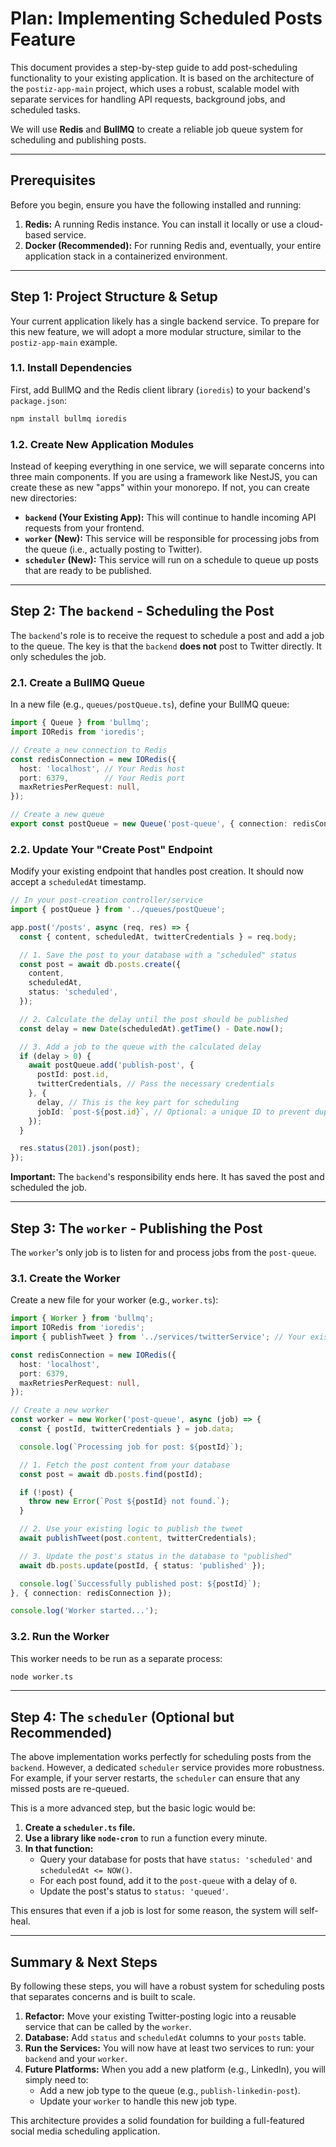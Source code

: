 # Plan: Implementing Scheduled Posts Feature

This document provides a step-by-step guide to add post-scheduling functionality to your existing application. It is based on the architecture of the `postiz-app-main` project, which uses a robust, scalable model with separate services for handling API requests, background jobs, and scheduled tasks.

We will use **Redis** and **BullMQ** to create a reliable job queue system for scheduling and publishing posts.

---

## Prerequisites

Before you begin, ensure you have the following installed and running:

1.  **Redis:** A running Redis instance. You can install it locally or use a cloud-based service.
2.  **Docker (Recommended):** For running Redis and, eventually, your entire application stack in a containerized environment.

---

## Step 1: Project Structure & Setup

Your current application likely has a single backend service. To prepare for this new feature, we will adopt a more modular structure, similar to the `postiz-app-main` example.

### 1.1. Install Dependencies

First, add BullMQ and the Redis client library (`ioredis`) to your backend's `package.json`:

```bash
npm install bullmq ioredis
```

### 1.2. Create New Application Modules

Instead of keeping everything in one service, we will separate concerns into three main components. If you are using a framework like NestJS, you can create these as new "apps" within your monorepo. If not, you can create new directories:

-   **`backend` (Your Existing App):** This will continue to handle incoming API requests from your frontend.
-   **`worker` (New):** This service will be responsible for processing jobs from the queue (i.e., actually posting to Twitter).
-   **`scheduler` (New):** This service will run on a schedule to queue up posts that are ready to be published.

---

## Step 2: The `backend` - Scheduling the Post

The `backend`'s role is to receive the request to schedule a post and add a job to the queue. The key is that the `backend` **does not** post to Twitter directly. It only schedules the job.

### 2.1. Create a BullMQ Queue

In a new file (e.g., `queues/postQueue.ts`), define your BullMQ queue:

```typescript
import { Queue } from 'bullmq';
import IORedis from 'ioredis';

// Create a new connection to Redis
const redisConnection = new IORedis({
  host: 'localhost', // Your Redis host
  port: 6379,        // Your Redis port
  maxRetriesPerRequest: null,
});

// Create a new queue
export const postQueue = new Queue('post-queue', { connection: redisConnection });
```

### 2.2. Update Your "Create Post" Endpoint

Modify your existing endpoint that handles post creation. It should now accept a `scheduledAt` timestamp.

```typescript
// In your post-creation controller/service
import { postQueue } from '../queues/postQueue';

app.post('/posts', async (req, res) => {
  const { content, scheduledAt, twitterCredentials } = req.body;

  // 1. Save the post to your database with a "scheduled" status
  const post = await db.posts.create({
    content,
    scheduledAt,
    status: 'scheduled',
  });

  // 2. Calculate the delay until the post should be published
  const delay = new Date(scheduledAt).getTime() - Date.now();

  // 3. Add a job to the queue with the calculated delay
  if (delay > 0) {
    await postQueue.add('publish-post', {
      postId: post.id,
      twitterCredentials, // Pass the necessary credentials
    }, {
      delay, // This is the key part for scheduling
      jobId: `post-${post.id}`, // Optional: a unique ID to prevent duplicates
    });
  }

  res.status(201).json(post);
});
```

**Important:** The `backend`'s responsibility ends here. It has saved the post and scheduled the job.

---

## Step 3: The `worker` - Publishing the Post

The `worker`'s only job is to listen for and process jobs from the `post-queue`.

### 3.1. Create the Worker

Create a new file for your worker (e.g., `worker.ts`):

```typescript
import { Worker } from 'bullmq';
import IORedis from 'ioredis';
import { publishTweet } from '../services/twitterService'; // Your existing Twitter logic

const redisConnection = new IORedis({
  host: 'localhost',
  port: 6379,
  maxRetriesPerRequest: null,
});

// Create a new worker
const worker = new Worker('post-queue', async (job) => {
  const { postId, twitterCredentials } = job.data;

  console.log(`Processing job for post: ${postId}`);

  // 1. Fetch the post content from your database
  const post = await db.posts.find(postId);

  if (!post) {
    throw new Error(`Post ${postId} not found.`);
  }

  // 2. Use your existing logic to publish the tweet
  await publishTweet(post.content, twitterCredentials);

  // 3. Update the post's status in the database to "published"
  await db.posts.update(postId, { status: 'published' });

  console.log(`Successfully published post: ${postId}`);
}, { connection: redisConnection });

console.log('Worker started...');
```

### 3.2. Run the Worker

This worker needs to be run as a separate process:

```bash
node worker.ts
```

---

## Step 4: The `scheduler` (Optional but Recommended)

The above implementation works perfectly for scheduling posts from the `backend`. However, a dedicated `scheduler` service provides more robustness. For example, if your server restarts, the `scheduler` can ensure that any missed posts are re-queued.

This is a more advanced step, but the basic logic would be:

1.  **Create a `scheduler.ts` file.**
2.  **Use a library like `node-cron`** to run a function every minute.
3.  **In that function:**
    -   Query your database for posts that have `status: 'scheduled'` and `scheduledAt <= NOW()`.
    -   For each post found, add it to the `post-queue` with a delay of `0`.
    -   Update the post's status to `status: 'queued'`.

This ensures that even if a job is lost for some reason, the system will self-heal.

---

## Summary & Next Steps

By following these steps, you will have a robust system for scheduling posts that separates concerns and is built to scale.

1.  **Refactor:** Move your existing Twitter-posting logic into a reusable service that can be called by the `worker`.
2.  **Database:** Add `status` and `scheduledAt` columns to your `posts` table.
3.  **Run the Services:** You will now have at least two services to run: your `backend` and your `worker`.
4.  **Future Platforms:** When you add a new platform (e.g., LinkedIn), you will simply need to:
    -   Add a new job type to the queue (e.g., `publish-linkedin-post`).
    -   Update your `worker` to handle this new job type.

This architecture provides a solid foundation for building a full-featured social media scheduling application.
